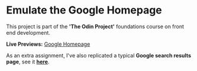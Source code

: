 # Emulate the Google Homepage

This project is part of the **'The Odin Project'** foundations course on front end development.

**Live Previews:** [Google Homepage](https://jofortunato.github.io/google-homepage/)

As an extra assignment, I've also replicated a typical **Google search results page**, see it **[here](https://jofortunato.github.io/google-homepage/search-results.html)**.
